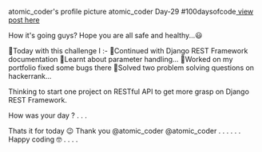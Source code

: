 atomic_coder's profile picture
atomic_coder
Day-29 #100daysofcode[ view post here ](https://www.instagram.com/p/CODwkr_gKAJ/ "Goto Day29 post")

How it's going guys? Hope you are all safe and healthy...😃

📌Today with this challenge I :-
🔹Continued with Django REST Framework documentation
🔹Learnt about parameter handling...
🔹Worked on my portfolio fixed some bugs there
🔹Solved two problem solving questions on hackerrank...

Thinking to start one project on RESTful API to get more grasp on Django REST Framework.

How was your day ?
.
.
.

Thats it for today 😉
Thank you
@atomic_coder
@atomic_coder
.
.
.
.
.
.
Happy coding 🤓
.
.
.
.